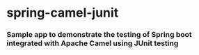 # spring-camel-junit


### Sample app to demonstrate the testing of Spring boot integrated with Apache Camel using JUnit testing
